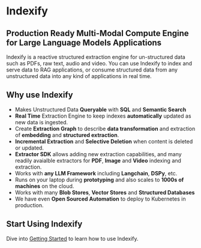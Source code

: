 # Indexify

## Production Ready Multi-Modal Compute Engine for Large Language Models Applications

Indexify is a reactive structured extraction engine for un-structured data such as PDFs, raw text, audio and video. You can use Indexify to index and serve data to RAG applications, or consume structured data from any unstructured data into any kind of applications in real time.

## Why use Indexify

* Makes Unstructured Data **Queryable** with **SQL** and **Semantic Search**
* **Real Time** Extraction Engine to keep indexes **automatically** updated as new data is ingested.
* Create **Extraction Graph** to describe **data transformation** and extraction of **embedding** and **structured extraction**.
* **Incremental Extraction** and **Selective Deletion** when content is deleted or updated.
* **Extractor SDK** allows adding new extraction capabilities, and many readily avaialble extractors for **PDF**, **Image** and **Video** indexing and extraction.
* Works with **any LLM Framework** including **Langchain**, **DSPy**, etc.
* Runs on your laptop during **prototyping** and also scales to **1000s of machines** on the cloud.
* Works with many **Blob Stores**, **Vector Stores** and **Structured Databases**
* We have even **Open Sourced Automation** to deploy to Kubernetes in production.

## Start Using Indexify

Dive into [Getting Started](getting_started.md) to learn how to use Indexify.
